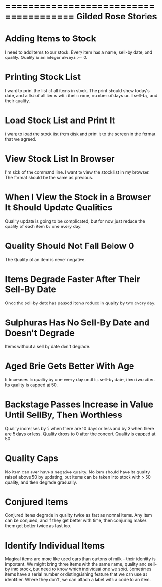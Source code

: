 ======================================
Gilded Rose Stories
======================================

# Adding Items to Stock

I need to add Items to our stock. Every item has a name, sell-by date, and quality.
Quality is an integer always >= 0.

# Printing Stock List

I want to print the list of all items in stock.
The print should show today's date, and a list of all items with their name, number of days until sell-by, and their quality.

# Load Stock List and Print It

I want to load the stock list from disk and print it to the screen in the format that we agreed.

# View Stock List In Browser

I'm sick of the command line. I want to view the stock list in my browser.
The format should be the same as previous.

# When I View the Stock in a Browser It Should Update Qualities

Quality update is going to be complicated, but for now just reduce the quality of each item by one every day.

# Quality Should Not Fall Below 0

The Quality of an item is never negative.

# Items Degrade Faster After Their Sell-By Date

Once the sell-by date has passed items reduce in quality by two every day.

# Sulphuras Has No Sell-By Date and Doesn't Degrade

Items without a sell by date don't degrade.

# Aged Brie Gets Better With Age

It increases in quality by one every day until its sell-by date, then two after.
Its quality is capped at 50.

# Backstage Passes Increase in Value Until SellBy, Then Worthless

Quality increases by 2 when there are 10 days or less and by 3 when there are 5 days or less.
Quality drops to 0 after the concert.
Quality is capped at 50

# Quality Caps

No item can ever have a negative quality.
No item should have its quality raised above 50 by updating,
but items can be taken into stock with > 50 quality, and then degrade gradually.

# Conjured Items

Conjured items degrade in quality twice as fast as normal items.
Any item can be conjured, and if they get better with time, then conjuring makes them get better twice as fast too.

# Identify Individual Items

Magical items are more like used cars than cartons of milk - their identity is important.
We might bring three items with the same name, quality and sell-by into stock, but need to know which individual one we sold.
Sometimes items have a serial number or distinguishing feature that we can use as identifier. Where they don't, we can attach a label with a code to an item.


